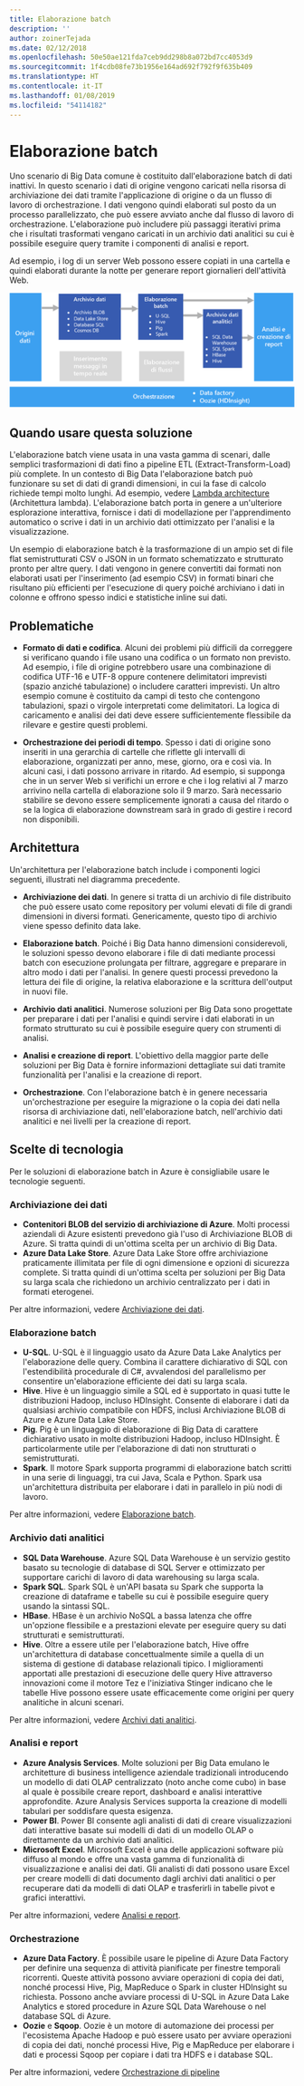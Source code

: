 ```yaml
---
title: Elaborazione batch
description: ''
author: zoinerTejada
ms.date: 02/12/2018
ms.openlocfilehash: 50e50ae121fda7ceb9dd298b8a072bd7cc4053d9
ms.sourcegitcommit: 1f4cdb08fe73b1956e164ad692f792f9f635b409
ms.translationtype: HT
ms.contentlocale: it-IT
ms.lasthandoff: 01/08/2019
ms.locfileid: "54114182"
---
```

# <a name="batch-processing"></a>Elaborazione batch

Uno scenario di Big Data comune è costituito dall'elaborazione batch di dati inattivi. In questo scenario i dati di origine vengono caricati nella risorsa di archiviazione dei dati tramite l'applicazione di origine o da un flusso di lavoro di orchestrazione. I dati vengono quindi elaborati sul posto da un processo parallelizzato, che può essere avviato anche dal flusso di lavoro di orchestrazione. L'elaborazione può includere più passaggi iterativi prima che i risultati trasformati vengano caricati in un archivio dati analitici su cui è possibile eseguire query tramite i componenti di analisi e report.

Ad esempio, i log di un server Web possono essere copiati in una cartella e quindi elaborati durante la notte per generare report giornalieri dell'attività Web.

![Diagramma di una pipeline di elaborazione batch](./images/batch-pipeline.png)

## <a name="when-to-use-this-solution"></a>Quando usare questa soluzione

L'elaborazione batch viene usata in una vasta gamma di scenari, dalle semplici trasformazioni di dati fino a pipeline ETL (Extract-Transform-Load) più complete. In un contesto di Big Data l'elaborazione batch può funzionare su set di dati di grandi dimensioni, in cui la fase di calcolo richiede tempi molto lunghi. Ad esempio, vedere [Lambda architecture](../big-data/index.md#lambda-architecture) (Architettura lambda). L'elaborazione batch porta in genere a un'ulteriore esplorazione interattiva, fornisce i dati di modellazione per l'apprendimento automatico o scrive i dati in un archivio dati ottimizzato per l'analisi e la visualizzazione.

Un esempio di elaborazione batch è la trasformazione di un ampio set di file flat semistrutturati CSV o JSON in un formato schematizzato e strutturato pronto per altre query. I dati vengono in genere convertiti dai formati non elaborati usati per l'inserimento (ad esempio CSV) in formati binari che risultano più efficienti per l'esecuzione di query poiché archiviano i dati in colonne e offrono spesso indici e statistiche inline sui dati.

## <a name="challenges"></a>Problematiche

- **Formato di dati e codifica**. Alcuni dei problemi più difficili da correggere si verificano quando i file usano una codifica o un formato non previsto. Ad esempio, i file di origine potrebbero usare una combinazione di codifica UTF-16 e UTF-8 oppure contenere delimitatori imprevisti (spazio anziché tabulazione) o includere caratteri imprevisti. Un altro esempio comune è costituito da campi di testo che contengono tabulazioni, spazi o virgole interpretati come delimitatori. La logica di caricamento e analisi dei dati deve essere sufficientemente flessibile da rilevare e gestire questi problemi.

- **Orchestrazione dei periodi di tempo**. Spesso i dati di origine sono inseriti in una gerarchia di cartelle che riflette gli intervalli di elaborazione, organizzati per anno, mese, giorno, ora e così via. In alcuni casi, i dati possono arrivare in ritardo. Ad esempio, si supponga che in un server Web si verifichi un errore e che i log relativi al 7 marzo arrivino nella cartella di elaborazione solo il 9 marzo. Sarà necessario stabilire se devono essere semplicemente ignorati a causa del ritardo o se la logica di elaborazione downstream sarà in grado di gestire i record non disponibili.

## <a name="architecture"></a>Architettura

Un'architettura per l'elaborazione batch include i componenti logici seguenti, illustrati nel diagramma precedente.

- **Archiviazione dei dati**. In genere si tratta di un archivio di file distribuito che può essere usato come repository per volumi elevati di file di grandi dimensioni in diversi formati. Genericamente, questo tipo di archivio viene spesso definito data lake.

- **Elaborazione batch**. Poiché i Big Data hanno dimensioni considerevoli, le soluzioni spesso devono elaborare i file di dati mediante processi batch con esecuzione prolungata per filtrare, aggregare e preparare in altro modo i dati per l'analisi. In genere questi processi prevedono la lettura dei file di origine, la relativa elaborazione e la scrittura dell'output in nuovi file.

- **Archivio dati analitici**. Numerose soluzioni per Big Data sono progettate per preparare i dati per l'analisi e quindi servire i dati elaborati in un formato strutturato su cui è possibile eseguire query con strumenti di analisi.

- **Analisi e creazione di report**. L'obiettivo della maggior parte delle soluzioni per Big Data è fornire informazioni dettagliate sui dati tramite funzionalità per l'analisi e la creazione di report.

- **Orchestrazione**. Con l'elaborazione batch è in genere necessaria un'orchestrazione per eseguire la migrazione o la copia dei dati nella risorsa di archiviazione dati, nell'elaborazione batch, nell'archivio dati analitici e nei livelli per la creazione di report.

## <a name="technology-choices"></a>Scelte di tecnologia

Per le soluzioni di elaborazione batch in Azure è consigliabile usare le tecnologie seguenti.

### <a name="data-storage"></a>Archiviazione dei dati

- **Contenitori BLOB del servizio di archiviazione di Azure**. Molti processi aziendali di Azure esistenti prevedono già l'uso di Archiviazione BLOB di Azure. Si tratta quindi di un'ottima scelta per un archivio di Big Data.
- **Azure Data Lake Store**. Azure Data Lake Store offre archiviazione praticamente illimitata per file di ogni dimensione e opzioni di sicurezza complete. Si tratta quindi di un'ottima scelta per soluzioni per Big Data su larga scala che richiedono un archivio centralizzato per i dati in formati eterogenei.

Per altre informazioni, vedere [Archiviazione dei dati](../technology-choices/data-storage.md).

<!-- markdownlint-disable MD024 -->

### <a name="batch-processing"></a>Elaborazione batch

<!-- markdownlint-enable MD024 -->

- **U-SQL**. U-SQL è il linguaggio usato da Azure Data Lake Analytics per l'elaborazione delle query. Combina il carattere dichiarativo di SQL con l'estendibilità procedurale di C#, avvalendosi del parallelismo per consentire un'elaborazione efficiente dei dati su larga scala.
- **Hive**. Hive è un linguaggio simile a SQL ed è supportato in quasi tutte le distribuzioni Hadoop, incluso HDInsight. Consente di elaborare i dati da qualsiasi archivio compatibile con HDFS, inclusi Archiviazione BLOB di Azure e Azure Data Lake Store.
- **Pig**. Pig è un linguaggio di elaborazione di Big Data di carattere dichiarativo usato in molte distribuzioni Hadoop, incluso HDInsight. È particolarmente utile per l'elaborazione di dati non strutturati o semistrutturati.
- **Spark**. Il motore Spark supporta programmi di elaborazione batch scritti in una serie di linguaggi, tra cui Java, Scala e Python. Spark usa un'architettura distribuita per elaborare i dati in parallelo in più nodi di lavoro.

Per altre informazioni, vedere [Elaborazione batch](../technology-choices/batch-processing.md).

### <a name="analytical-data-store"></a>Archivio dati analitici

- **SQL Data Warehouse**. Azure SQL Data Warehouse è un servizio gestito basato su tecnologie di database di SQL Server e ottimizzato per supportare carichi di lavoro di data warehousing su larga scala.
- **Spark SQL**. Spark SQL è un'API basata su Spark che supporta la creazione di dataframe e tabelle su cui è possibile eseguire query usando la sintassi SQL.
- **HBase**. HBase è un archivio NoSQL a bassa latenza che offre un'opzione flessibile e a prestazioni elevate per eseguire query su dati strutturati e semistrutturati.
- **Hive**. Oltre a essere utile per l'elaborazione batch, Hive offre un'architettura di database concettualmente simile a quella di un sistema di gestione di database relazionali tipico. I miglioramenti apportati alle prestazioni di esecuzione delle query Hive attraverso innovazioni come il motore Tez e l'iniziativa Stinger indicano che le tabelle Hive possono essere usate efficacemente come origini per query analitiche in alcuni scenari.

Per altre informazioni, vedere [Archivi dati analitici](../technology-choices/analytical-data-stores.md).

### <a name="analytics-and-reporting"></a>Analisi e report

- **Azure Analysis Services**. Molte soluzioni per Big Data emulano le architetture di business intelligence aziendale tradizionali introducendo un modello di dati OLAP centralizzato (noto anche come cubo) in base al quale è possibile creare report, dashboard e analisi interattive approfondite. Azure Analysis Services supporta la creazione di modelli tabulari per soddisfare questa esigenza.
- **Power BI**. Power BI consente agli analisti di dati di creare visualizzazioni dati interattive basate sui modelli di dati di un modello OLAP o direttamente da un archivio dati analitici.
- **Microsoft Excel**. Microsoft Excel è una delle applicazioni software più diffuso al mondo e offre una vasta gamma di funzionalità di visualizzazione e analisi dei dati. Gli analisti di dati possono usare Excel per creare modelli di dati documento dagli archivi dati analitici o per recuperare dati da modelli di dati OLAP e trasferirli in tabelle pivot e grafici interattivi.

Per altre informazioni, vedere [Analisi e report](../technology-choices/analysis-visualizations-reporting.md).

### <a name="orchestration"></a>Orchestrazione

- **Azure Data Factory**. È possibile usare le pipeline di Azure Data Factory per definire una sequenza di attività pianificate per finestre temporali ricorrenti. Queste attività possono avviare operazioni di copia dei dati, nonché processi Hive, Pig, MapReduce o Spark in cluster HDInsight su richiesta. Possono anche avviare processi di U-SQL in Azure Data Lake Analytics e stored procedure in Azure SQL Data Warehouse o nel database SQL di Azure.
- **Oozie** e **Sqoop**. Oozie è un motore di automazione dei processi per l'ecosistema Apache Hadoop e può essere usato per avviare operazioni di copia dei dati, nonché processi Hive, Pig e MapReduce per elaborare i dati e processi Sqoop per copiare i dati tra HDFS e i database SQL.

Per altre informazioni, vedere [Orchestrazione di pipeline](../technology-choices/pipeline-orchestration-data-movement.md)
